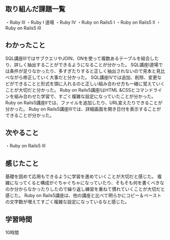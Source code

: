 ## 取り組んだ課題一覧
・Ruby III
・Ruby I 道場
・Ruby IV
・Ruby on Rails5 I
・Ruby on Rails5 II
・Ruby on Rails5 III

## わかったこと
SQL講座IIIではサブクエリやJOIN、ONを使って複数あるテーブルを結合したり、詳しく抽出することができるようになることが分かった。
SQL講座I道場では条件が足りなかったり、多すぎたりすると正しく抽出されないので見本と見比べながら修正していく大事だと分かった。
SQL講座IVでは追加、削除、変更などができることと形式を頭に入れるのと正しい組み合わせ方も一緒に覚えていくことが大切だと分かった。
Ruby on Rails5講座IはHTML &CSSとコマンドラインを組み合わせた学習で、すごく複雑な設定になっていたことが分かった。
Ruby on Rails5講座IIでは、ファイルを追加したり、URL変えたりできることが分かった。
Ruby on Rails5講座IIIでは、詳細画面を開き日付を表示することができることが分かった。

## 次やること
・Ruby on Rails5 III

## 感じたこと
基礎を固めて応用もできるように学習を進めていくことが大切だと感じた。
複雑になってくると構成がぐちゃぐちゃになっていたり、そもそも何を書くべきなのか分からなかったりしたので繰り返し練習を重ねて慣れていくことが大切だと感じた。
Ruby on Rails5講座は、他の講座と比べて明らかにコピー＆ペーストの文字数が増えてすごく複雑な設定になっているなと感じた。

## 学習時間
10時間

